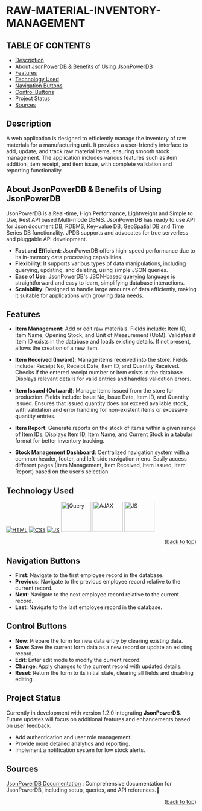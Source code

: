 # RAW-MATERIAL-INVENTORY-MANAGEMENT

<!-------------------------------------------------------------------------------------------------------------------------------------->

<div id="top"></div>

## TABLE OF CONTENTS

- [Description](#description)
- [About JsonPowerDB & Benefits of Using JsonPowerDB](#benefits-of-JSDB)
- [Features](#features)
- [Technology Used](#technology-used)
- [Navigation Buttons ](#navigation-buttons)
- [Control Buttons](#control-buttons)
- [Project Status](#project-status)
- [Sources](#sources)

<!-------------------------------------------------------------------------------------------------------------------------------------->

## Description
A web application is designed to efficiently manage the inventory of raw materials for a manufacturing unit. It provides a user-friendly interface to add, update, and track raw material items, ensuring smooth stock management. The application includes various features such as item addition, item receipt, and item issue, with complete validation and reporting functionality.
<br>

<!-- --------------------------------------------------------------------------------------------------------------------------------------------------------- -->

## About JsonPowerDB & Benefits of Using JsonPowerDB

JsonPowerDB is a Real-time, High Performance, Lightweight and Simple to Use, Rest API based Multi-mode DBMS. JsonPowerDB has ready to use API for Json document DB, RDBMS, Key-value DB, GeoSpatial DB and Time Series DB functionality. JPDB supports and advocates for true serverless and pluggable API development.

- **Fast and Efficient**: JsonPowerDB offers high-speed performance due to its in-memory data processing capabilities.
- **Flexibility**: It supports various types of data manipulations, including querying, updating, and deleting, using simple JSON queries.
- **Ease of Use**: JsonPowerDB's JSON-based querying language is straightforward and easy to learn, simplifying database interactions.
- **Scalability**: Designed to handle large amounts of data efficiently, making it suitable for applications with growing data needs.
  
<!-- --------------------------------------------------------------------------------------------------------------------------------------------------------- -->

## Features 

- **Item Management**:
Add or edit raw materials.
Fields include: Item ID, Item Name, Opening Stock, and Unit of Measurement (UoM).
Validates if Item ID exists in the database and loads existing details. If not present, allows the creation of a new item.

- **Item Received (Inward)**:
Manage items received into the store.
Fields include: Receipt No, Receipt Date, Item ID, and Quantity Received.
Checks if the entered receipt number or item exists in the database. Displays relevant details for valid entries and handles validation errors.

- **Item Issued (Outward)**:
Manage items issued from the store for production.
Fields include: Issue No, Issue Date, Item ID, and Quantity Issued.
Ensures that issued quantity does not exceed available stock, with validation and error handling for non-existent items or excessive quantity entries.

- **Item Report**:
Generate reports on the stock of items within a given range of Item IDs.
Displays Item ID, Item Name, and Current Stock in a tabular format for better inventory tracking.

- **Stock Management Dashboard**:
Centralized navigation system with a common header, footer, and left-side navigation menu.
Easily access different pages (Item Management, Item Received, Item Issued, Item Report) based on the user’s selection.

<!-- --------------------------------------------------------------------------------------------------------------------------------------------------------- -->

## Technology Used

<p>
  <a href="https://www.w3schools.com/html/"> <img src="https://img.icons8.com/color/70/000000/html-5--v1.png" alt="HTML" /></a>
  <a href="https://www.w3schools.com/css/"> <img src="https://img.icons8.com/color/70/000000/css3.png" alt="CSS" /></a>
  <a href="https://www.w3schools.com/js/"><img src="https://img.icons8.com/color/70/000000/javascript--v1.png" alt="JS" /></a>
  <a href="https://www.w3schools.com/js/"><img src="https://encrypted-tbn0.gstatic.com/images?q=tbn:ANd9GcQML--tf-oIjbL6kkH4wN9D4FqSUixM1aBovQ&s" alt="jQuery" height="80px"  width="80px" /></a>
     <a href="https://www.w3schools.com/js/"><img src="https://encrypted-tbn0.gstatic.com/images?q=tbn:ANd9GcQzNUwj31PQCq8q6WU1rZB-hUxLNKj5j2A8gg&s" alt="AJAX"height="80px"  width="80px /></a>" alt="AJAX" /></a>
  <a href="https://www.w3schools.com/js/"><img src="https://media.licdn.com/dms/image/D4D22AQE6KGrO7C3E0A/feedshare-shrink_2048_1536/0/1701452875140?e=2147483647&v=beta&t=hsgF3TdGmjJtIHTMO78C8fSLjpClfaS6ISdsDi4eKig" alt="JS" height="80px"  width="80px"/></a>

</p>
<p align="right">(<a href="#top">back to top</a>)</p>

<!-- --------------------------------------------------------------------------------------------------------------------------------------------------------- -->

## Navigation Buttons

- **First**: Navigate to the first employee record in the database.
- **Previous**: Navigate to the previous employee record relative to the current record.
- **Next**: Navigate to the next employee record relative to the current record.
- **Last**: Navigate to the last employee record in the database.

<!-- --------------------------------------------------------------------------------------------------------------------------------------------------------- -->

## Control Buttons

- **New**: Prepare the form for new data entry by clearing existing data.
- **Save**: Save the current form data as a new record or update an existing record.
- **Edit**: Enter edit mode to modify the current record.
- **Change**: Apply changes to the current record with updated details.
- **Reset**: Return the form to its initial state, clearing all fields and disabling editing.    
     
<!-- --------------------------------------------------------------------------------------------------------------------------------------------------------- -->

## Project Status

Currently in development with version 1.2.0 integrating **JsonPowerDB**. Future updates will focus on additional features and enhancements based on user feedback.
- Add authentication and user role management.
- Provide more detailed analytics and reporting.
- Implement a notification system for low stock alerts.

<!-- --------------------------------------------------------------------------------------------------------------------------------------------------------- -->

## Sources

[JsonPowerDB Documentation](https://login2explore.com/jpdb/docs.html) :  Comprehensive documentation for JsonPowerDB, including setup, queries, and API references.🌟

  <p align="right">(<a href="#top">back to top</a>)</p>
  
